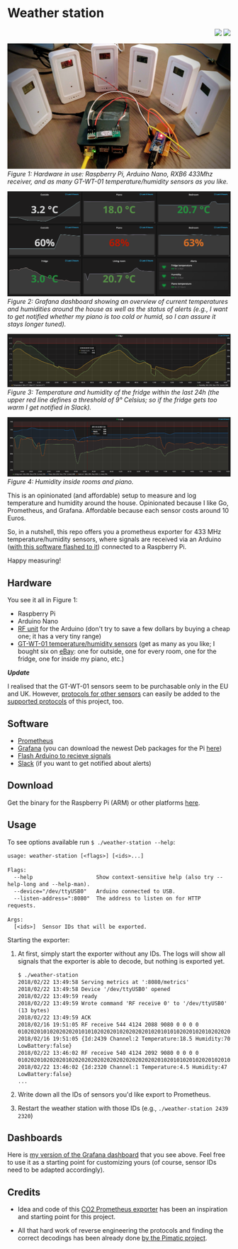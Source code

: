 # Weather station

<p align="right">
  <a href="https://goreportcard.com/report/github.com/jckuester/weather-station">
  <img src="https://goreportcard.com/badge/github.com/cloudetc/awsweeper" /></a>
  <a href="https://godoc.org/github.com/jckuester/weather-station">
  <img src="https://godoc.org/github.com/cloudetc/awsweeper?status.svg" /></a>
  </a>
</p>

<p>
 <img src="img/hardware.jpg" alt="Hardware of the weather station">
 <em>Figure 1: Hardware in use: Raspberry Pi, Arduino Nano, RXB6 433Mhz receiver,
 and as many GT-WT-01 temperature/humidity sensors as you like.</em>
</p>

<p>
 <img src="img/gauges.png" alt="Grafana dashboard">
 <em>Figure 2: Grafana dashboard showing an overview of current
 temperatures and humidities around the house as well as the status of alerts
 (e.g., I want to get notified whether my piano is too cold or humid, so I can assure it stays longer tuned).</em>
</p>

<p>
 <img src="img/fridge.png" alt="Fridge temperature and humidity (last 24h)">
 <em>Figure 3: Temperature and humidity of the fridge within the last 24h (the upper red line defines a threshold of 
 9° Celsius; so if the fridge gets too warm I get notified in Slack).</em>
</p>

<p>
 <img src="img/humidity.png" alt="Humidity inside (last 24h)">
 <em>Figure 4: Humidity inside rooms and piano.</em>
</p>

  
This is an opinionated (and affordable) setup to measure and log temperature and humidity around the house. Opinionated 
because I like Go, Prometheus, and Grafana. Affordable because each sensor costs around 10 Euros.
 
So, in a nutshell, this repo offers you a prometheus exporter for 433 MHz temperature/humidity sensors, where
signals are received via an Arduino ([with this software flashed to it](https://github.com/pimatic/homeduino#flashing))
connected to a Raspberry Pi.

Happy measuring!

## Hardware

You see it all in Figure 1:

* Raspberry Pi
* Arduino Nano
* [RF unit](https://www.amazon.de/gp/product/B06XHJMC82/ref=oh_aui_detailpage_o00_s00?ie=UTF8&psc=1) for the Arduino
 (don't try to save a few dollars by buying a cheap one; it has a very tiny range)
* [GT-WT-01 temperature/humidity sensors](https://www.teknihall.be/en/node/1430)
(get as many as you like; I bought six on [eBay](https://www.ebay.com/itm/361435018543): one for outside, one for every room, one for the fridge, one for inside my piano, etc.)

***Update***

I realised that the GT-WT-01 sensors seem to be purchasable only in the EU and UK.
However, [protocols for other sensors](https://github.com/pimatic/rfcontroljs/blob/master/protocols.md) 
can easily be added to the [supported protocols](pulse/protocol.go) of this project, too.

## Software

* [Prometheus](https://prometheus.io/)
* [Grafana](https://grafana.com/) (you can download the newest Deb packages for the Pi [here](https://github.com/fg2it/grafana-on-raspberry/releases))
* [Flash Arduino to recieve signals](https://github.com/pimatic/homeduino#flashing)
* [Slack](https://slack.com/) (if you want to get notified about alerts)

## Download

Get the binary for the Raspberry Pi (ARM) or other platforms [here](https://github.com/cloudetc/awsweeper/releases).

## Usage

To see options available run `$ ./weather-station --help`:
```
usage: weather-station [<flags>] [<ids>...]
  
Flags:
  --help                    Show context-sensitive help (also try --help-long and --help-man).
  --device="/dev/ttyUSB0"   Arduino connected to USB.
  --listen-address=":8080"  The address to listen on for HTTP requests.
  
Args:
  [<ids>]  Sensor IDs that will be exported.
```

Starting the exporter:

1) At first, simply start the exporter without any IDs. 
The logs will show all signals that the exporter is able to decode, but nothing is exported yet.

    ```
    $ ./weather-station
    2018/02/22 13:49:58 Serving metrics at ':8080/metrics'
    2018/02/22 13:49:58 Device '/dev/ttyUSB0' opened
    2018/02/22 13:49:59 ready
    2018/02/22 13:49:59 Wrote command 'RF receive 0' to '/dev/ttyUSB0' (13 bytes)
    2018/02/22 13:49:59 ACK
    2018/02/16 19:51:05 RF receive 544 4124 2088 9080 0 0 0 0 0102020101020202020101010202020102020202010201010102020102010202020101020103
    2018/02/16 19:51:05 {Id:2439 Channel:2 Temperature:18.5 Humidity:70 LowBattery:false}
    2018/02/22 13:46:02 RF receive 540 4124 2092 9080 0 0 0 0 0102020102020201020202020202020202020202020201020101020102020102010101010103
    2018/02/22 13:46:02 {Id:2320 Channel:1 Temperature:4.5 Humidity:47 LowBattery:false}
    ...
    ```

2) Write down all the IDs of sensors you'd like export to Prometheus.
3) Restart the weather station with those IDs (e.g., `./weather-station 2439 2320`)

## Dashboards

Here is [my version of the Grafana dashboard](./grafana-dashboard.json) that you see above. Feel free to use
 it as a starting point for customizing yours (of course, sensor IDs need to be adapted accordingly).

## Credits

* Idea and code of this [CO2 Prometheus exporter](https://github.com/larsp/co2monitor)
has been an inspiration and starting point for this project.

* All that hard work of reverse engineering the protocols and finding the correct decodings has been already
done [by the Pimatic project](https://github.com/pimatic/rfcontroljs).
